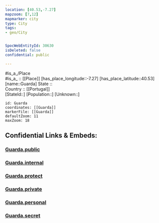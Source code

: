 ```yaml
---
location: [40.53,-7.27] 
mapzoom: [7,12] 
mapmarker: city 
type: City
tags:
- geo/City


SpocWebEntityId: 30630
isDeleted: false
confidential: public

---
```

#is_a_/Place  
#is_a_ :: [[Place]] 
[has_place_longitude::-7.27] 
[has_place_latitude::40.53] 
[name::Guarda] 
State ::  
Country :: [[Portugal]]  
[StateId::] 
[Population::] 
[Unknown::] 


```leaflet
id: Guarda
coordinates: [[Guarda]] 
markerFile: [[Guarda]] 
defaultZoom: 11 
maxZoom: 18
```


## Confidential Links & Embeds: 

### [Guarda.public](/_public/\Earth\Continent\Europe\Europe~South\Portugal\Districts~Portugal\Guarda\CityGuarda.public.md) 

### [Guarda.internal](/_internal/\Earth\Continent\Europe\Europe~South\Portugal\Districts~Portugal\Guarda\CityGuarda.internal.md) 

### [Guarda.protect](/_protect/\Earth\Continent\Europe\Europe~South\Portugal\Districts~Portugal\Guarda\CityGuarda.protect.md) 

### [Guarda.private](/_private/\Earth\Continent\Europe\Europe~South\Portugal\Districts~Portugal\Guarda\CityGuarda.private.md) 

### [Guarda.personal](/_personal/\Earth\Continent\Europe\Europe~South\Portugal\Districts~Portugal\Guarda\CityGuarda.personal.md) 

### [Guarda.secret](/_secret/\Earth\Continent\Europe\Europe~South\Portugal\Districts~Portugal\Guarda\CityGuarda.secret.md)

